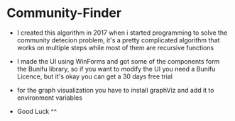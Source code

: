 # Community-Finder
- I created this algorithm in 2017 when i started programming to solve the community detecion problem, 
it's a pretty complicated algorithm that works on multiple steps while most of them are recursive functions
- I made the UI using WinForms and got some of the components form the Bunifu library, so if you want to modify the UI you need a Bunifu Licence, 
but it's okay you can get a 30 days free trial
- for the graph visualization you have to install graphViz and add it to environment variables

- Good Luck ^^
